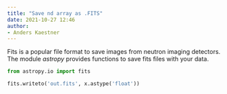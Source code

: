 ```yaml
---
title: "Save nd array as .FITS"
date: 2021-10-27 12:46
author:
- Anders Kaestner
---
```


Fits is a popular file format to save images from neutron imaging detectors. The module _astropy_ provides functions to save fits files with your data.

```python
from astropy.io import fits

fits.writeto('out.fits', x.astype('float'))
```
